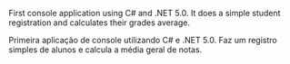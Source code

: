First console application using C# and .NET 5.0. It does a simple student registration and calculates their grades average.



Primeira aplicação de console utilizando C# e .NET 5.0. Faz um registro simples de alunos e calcula a média geral de notas.

